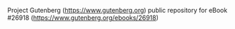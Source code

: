 Project Gutenberg (https://www.gutenberg.org) public repository for eBook #26918 (https://www.gutenberg.org/ebooks/26918)
